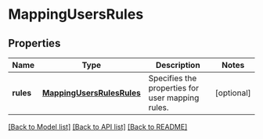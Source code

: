 # MappingUsersRules

## Properties
Name | Type | Description | Notes
------------ | ------------- | ------------- | -------------
**rules** | [**MappingUsersRulesRules**](MappingUsersRulesRules.md) | Specifies the properties for user mapping rules. | [optional] 

[[Back to Model list]](../README.md#documentation-for-models) [[Back to API list]](../README.md#documentation-for-api-endpoints) [[Back to README]](../README.md)


